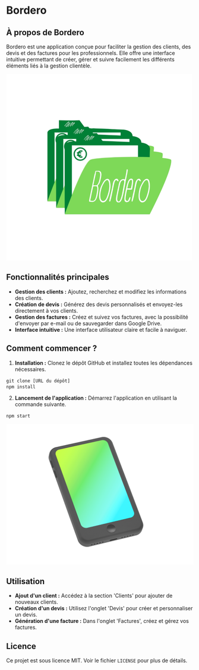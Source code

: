 # Bordero

## À propos de Bordero

Bordero est une application conçue pour faciliter la gestion des clients, des devis et des factures pour les professionnels. Elle offre une interface intuitive permettant de créer, gérer et suivre facilement les différents éléments liés à la gestion clientèle.

![Icon of the app.](https://github.com/avariable2/bordero/blob/main/assets/images/icon.png)

## Fonctionnalités principales

- **Gestion des clients :** Ajoutez, recherchez et modifiez les informations des clients.
- **Création de devis :** Générez des devis personnalisés et envoyez-les directement à vos clients.
- **Gestion des factures :** Créez et suivez vos factures, avec la possibilité d'envoyer par e-mail ou de sauvegarder dans Google Drive.
- **Interface intuitive :** Une interface utilisateur claire et facile à naviguer.

## Comment commencer ?

1. **Installation :** Clonez le dépôt GitHub et installez toutes les dépendances nécessaires.
```
git clone [URL du dépôt]
npm install
```
2. **Lancement de l'application :** Démarrez l'application en utilisant la commande suivante.
```
npm start
```

![Icon of an mobile.](https://github.com/avariable2/bordero/blob/main/assets/images/iPhone.png
)
## Utilisation

- **Ajout d'un client :** Accédez à la section 'Clients' pour ajouter de nouveaux clients.
- **Création d'un devis :** Utilisez l'onglet 'Devis' pour créer et personnaliser un devis.
- **Génération d'une facture :** Dans l'onglet 'Factures', créez et gérez vos factures.

## Licence

Ce projet est sous licence MIT. Voir le fichier `LICENSE` pour plus de détails.
